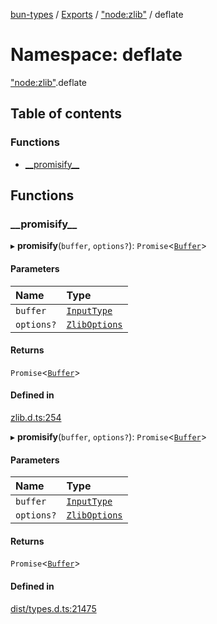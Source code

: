 [bun-types](https://github.com/oven-sh/bun-types/blob/master/api-docs/README.md) / [Exports](https://github.com/oven-sh/bun-types/blob/master/api-docs/modules.md) / ["node:zlib"](https://github.com/oven-sh/bun-types/blob/master/api-docs/modules/node_zlib_.md) / deflate

# Namespace: deflate

["node:zlib"](https://github.com/oven-sh/bun-types/blob/master/api-docs/modules/node_zlib_.md).deflate

## Table of contents

### Functions

- [\_\_promisify\_\_](https://github.com/oven-sh/bun-types/blob/master/api-docs/modules/node_zlib_.deflate.md#__promisify__)

## Functions

### \_\_promisify\_\_

▸ **__promisify__**(`buffer`, `options?`): `Promise`<[`Buffer`](https://github.com/oven-sh/bun-types/blob/master/api-docs/modules/buffer_.md#buffer)\>

#### Parameters

| Name | Type |
| :------ | :------ |
| `buffer` | [`InputType`](https://github.com/oven-sh/bun-types/blob/master/api-docs/modules/zlib_.md#inputtype) |
| `options?` | [`ZlibOptions`](https://github.com/oven-sh/bun-types/blob/master/api-docs/interfaces/zlib_.ZlibOptions.md) |

#### Returns

`Promise`<[`Buffer`](https://github.com/oven-sh/bun-types/blob/master/api-docs/modules/buffer_.md#buffer)\>

#### Defined in

[zlib.d.ts:254](https://github.com/valgaze/bun-types/blob/6f8dbf8/zlib.d.ts#L254)

▸ **__promisify__**(`buffer`, `options?`): `Promise`<[`Buffer`](https://github.com/oven-sh/bun-types/blob/master/api-docs/modules/buffer_.md#buffer)\>

#### Parameters

| Name | Type |
| :------ | :------ |
| `buffer` | [`InputType`](https://github.com/oven-sh/bun-types/blob/master/api-docs/modules/zlib_.md#inputtype) |
| `options?` | [`ZlibOptions`](https://github.com/oven-sh/bun-types/blob/master/api-docs/interfaces/zlib_.ZlibOptions.md) |

#### Returns

`Promise`<[`Buffer`](https://github.com/oven-sh/bun-types/blob/master/api-docs/modules/buffer_.md#buffer)\>

#### Defined in

[dist/types.d.ts:21475](https://github.com/valgaze/bun-types/blob/6f8dbf8/dist/types.d.ts#L21475)

